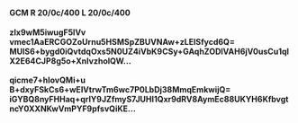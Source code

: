 #### GCM R 20/0c/400 L 20/0c/400
**zlx9wM5iwugF5lVv**<br/>**vmec1AaERCGOZoUrnu5HSMSpZBUVNAw+zLElSfycd6Q=**<br/>**MUlS6+bygd0iQvtdqOxs5N0UZ4iVbK9CSy+GAqhZODlVAH6jV0usCu1qlX2E64CJP8g5o+XnlvzholQW...**<br/><br/>
**qicme7+hIovQMi+u**<br/>**B+dxyFSkCs6+wEIVtrwTm6wc7P0LbDj38MmqEmkwijQ=**<br/>**iGYBQ8nyFHHaq+qrIY9JZfmyS7JUHI1Qxr9dRV8AymEc88UKYH6KfbvgtncY0XXNKwVmPYF9pfsvQiKE...**